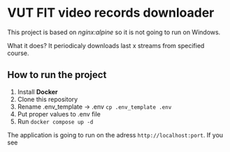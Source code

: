 # VUT FIT video records downloader
This project is based on *nginx:alpine* so it is not going to run on Windows.

What it does? It periodicaly downloads last x streams from specified course.
## How to run the project
1. Install **Docker**
2. Clone this repository
3. Rename .env_template -> .env `cp .env_template .env`
4. Put proper values to .env file
5. Run `docker compose up -d`

The application is going to run on the adress `http://localhost:port`.
If you see 
